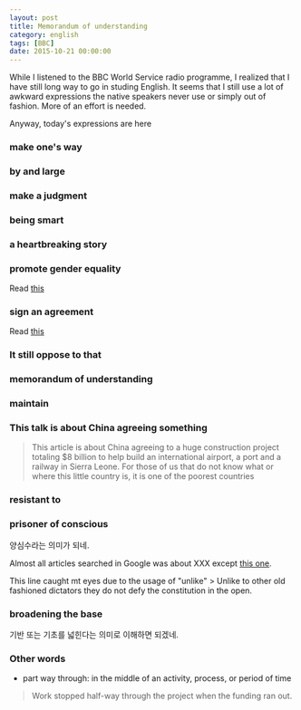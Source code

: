```yaml
---
layout: post
title: Memorandum of understanding
category: english
tags: [BBC]
date: 2015-10-21 00:00:00
---
```


While I listened to the BBC World Service radio programme, I realized that I have still long way to go in studing English. It seems that I still use a lot of awkward expressions the native speakers never use or simply out of fashion. More of an effort is needed.
<p/>
Anyway, today's expressions are here

### make one's way
### by and large
### make a judgment
### being smart
### a heartbreaking story
### promote gender equality
Read [this][1]

### sign an agreement
Read [this][2]

### It still oppose to that

### memorandum of understanding

### maintain

### This talk is about China agreeing something
> This article is about China agreeing to a huge construction project totaling $8 billion to help build an international airport, a port and a railway in Sierra Leone. For those of us that do not know what or where this little country is, it is one of the poorest countries

### resistant to

### prisoner of conscious
양심수라는 의미가 되네.<p/>
Almost all articles searched in Google was about XXX except [this one][3].
<p/>
This line caught mt eyes due to the usage of "unlike"
> Unlike to other old fashioned dictators they do not defy the constitution in the open.

### broadening the base
기반 또는 기초를 넓힌다는 의미로 이해하면 되겠네.


### Other words
 * part way through: in the middle of an activity, process, or period of time
> Work stopped half-way through the project when the funding ran out.

[1]: http://www.fastcompany.com/3037193/strong-female-lead/5-practical-things-men-can-do-for-gender-equality-at-work
[2]: http://www.treasury.gov.au/Policy-Topics/Business/Small-Business/Legal-Topics/Contracts/Agreement-signing/Agreement-company
[3]: http://www.abugidainfo.com/index.php/7246/
